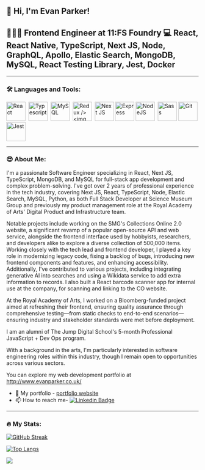## 👋 Hi, I'm Evan Parker! 
## 🧑🏽‍💻 Frontend Engineer at 11:FS Foundry 💻  React, React Native, TypeScript, Next JS, Node, GraphQL, Apollo, Elastic Search, MongoDB, MySQL, React Testing Library, Jest, Docker
---

### :hammer_and_wrench: Languages and Tools:

<div>
  <img src="https://user-images.githubusercontent.com/25181517/183897015-94a058a6-b86e-4e42-a37f-bf92061753e5.png" height=50 width=50 title="React" alt="React" />&nbsp;
 <img src="https://user-images.githubusercontent.com/25181517/183890598-19a0ac2d-e88a-4005-a8df-1ee36782fde1.png" height=50 width=50 title="Typescript" **alt="Typescript" />&nbsp;
  <img src="https://user-images.githubusercontent.com/25181517/183896128-ec99105a-ec1a-4d85-b08b-1aa1620b2046.png" height=50 width=50 title="MySQL"  alt="MySQL" />&nbsp;
  <img src="https://user-images.githubusercontent.com/25181517/187896150-cc1dcb12-d490-445c-8e4d-1275cd2388d6.png" height=50 width=50 title="Redux" alt="Redux />&nbsp;
   <img src="https://user-images.githubusercontent.com/25181517/182884177-d48a8579-2cd0-447a-b9a6-ffc7cb02560e.png" height=50 width=50 title="MongoDB" **alt="MongoDB" />&nbsp;
     <img src="https://github.com/marwin1991/profile-technology-icons/assets/136815194/5f8c622c-c217-4649-b0a9-7e0ee24bd704" height=50 width=50 title="Next JS" **alt="Next JS" />
   <img src="https://user-images.githubusercontent.com/25181517/183859966-a3462d8d-1bc7-4880-b353-e2cbed900ed6.png" height=50 width=50 title="Express" **alt="Express" />
  <img src="https://user-images.githubusercontent.com/25181517/183568594-85e280a7-0d7e-4d1a-9028-c8c2209e073c.png" height=50 width=50 title="NodeJS" alt="NodeJS"/>&nbsp;
    <img src="https://user-images.githubusercontent.com/25181517/192158956-48192682-23d5-4bfc-9dfb-6511ade346bc.png" height=50 width=50 title="Sass" **alt="Sass"/>
  <img src="https://user-images.githubusercontent.com/25181517/192108372-f71d70ac-7ae6-4c0d-8395-51d8870c2ef0.png" height=50 width=50 title="Git" **alt="Git" />
   <img src="https://user-images.githubusercontent.com/25181517/187955005-f4ca6f1a-e727-497b-b81b-93fb9726268e.png" height=50 width=50 title="Jest" **alt="Jest" /> 
</div>

---

### :sunglasses: About Me:
I'm a passionate Software Engineer specializing in React, Next JS, TypeScript, MongoDB, and MySQL for full-stack app development and complex problem-solving. I've got over 2 years of professional experience in the tech industry, covering Next JS, React, TypeScript, Node, Elastic Search, MySQL, Python, as both Full Stack Developer at Science Museum Group and previously my product management role at the Royal Academy of Arts' Digital Product and Infrastructure team.

Notable projects include working on the SMG's Collections Online 2.0 website, a significant revamp of a popular open-source API and web service, alongside the frontend interface used by hobbyists, researchers, and developers alike to explore a diverse collection of 500,000 items. Working closely with the tech lead and frontend developer, I played a key role in modernizing legacy code, fixing a backlog of bugs, introducing new frontend components and features, and enhancing accessibility. Additionally, I've contributed to various projects, including integrating generative AI into searches and using a Wikidata service to add extra information to records. I also built a React barcode scanner app for internal use at the company, for scanning and linking to the CO website. 

At the Royal Academy of Arts, I worked on a Bloomberg-funded project aimed at refreshing their frontend, ensuring quality assurance through comprehensive testing—from static checks to end-to-end scenarios— ensuring industry and stakeholder standards were met before deployment.

I am an alumni of The Jump Digital School's 5-month Professional JavaScript + Dev Ops program.

With a background in the arts, I'm particularly interested in software engineering roles within this industry, though I remain open to opportunities across various sectors.

You can explore my web development portfolio at http://www.evanparker.co.uk/

- 💼 My portfolio - [portfolio website](http:www.evanparker.co.uk/)
- 📫 How to reach me- [![Linkedin Badge](https://img.shields.io/badge/-kakbar-blue?style=flat&logo=Linkedin&logoColor=white)](https://www.linkedin.com/in/evan-parker-9a336987/)

---

### :fire: My Stats:

[![GitHub Streak](http://github-readme-streak-stats.herokuapp.com?user=evancp87&theme=prussian&border_radius=11.1)](https://git.io/streak-stats)

[![Top Langs](https://github-readme-stats.vercel.app/api/top-langs/?username=evancp87&layout=compact&theme=vision-friendly-dark)](https://github.com/anuraghazra/github-readme-stats)

<img  src="https://komarev.com/ghpvc/?username=evancp87"/>


